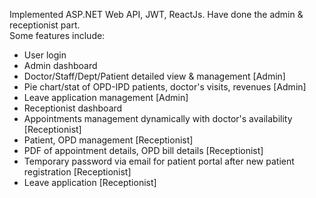 Implemented ASP.NET Web API, JWT, ReactJs. Have done the admin & receptionist part. <br/>
Some features include:
- User login
- Admin dashboard
- Doctor/Staff/Dept/Patient detailed view & management [Admin]
- Pie chart/stat of OPD-IPD patients, doctor's visits, revenues [Admin]
- Leave application management [Admin]
- Receptionist dashboard
- Appointments management dynamically with doctor's availability [Receptionist]
- Patient, OPD management [Receptionist]
- PDF of appointment details, OPD bill details [Receptionist]
- Temporary password via email for patient portal after new patient registration [Receptionist]
- Leave application [Receptionist]
